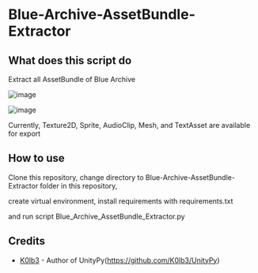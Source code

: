 # Blue-Archive-AssetBundle-Extractor
## What does this script do
Extract all AssetBundle of Blue Archive

![image](https://github.com/user-attachments/assets/c93b531b-eb8b-4d96-96f6-f9579b4746e1)

![image](https://github.com/user-attachments/assets/82265932-9893-4417-be59-05eb1ffc3036)

Currently, Texture2D, Sprite, AudioClip, Mesh, and TextAsset are available for export

## How to use
Clone this repository, change directory to Blue-Archive-AssetBundle-Extractor folder in this repository,

create virtual environment, install requirements with requirements.txt

and run script Blue_Archive_AssetBundle_Extractor.py

## Credits
- [K0lb3](https://github.com/K0lb3) - Author of UnityPy(https://github.com/K0lb3/UnityPy)
